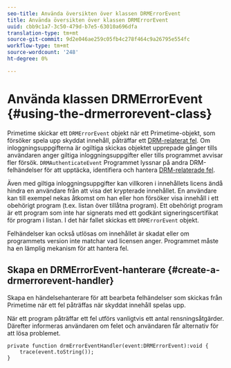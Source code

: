 ```yaml
---
seo-title: Använda översikten över klassen DRMErrorEvent
title: Använda översikten över klassen DRMErrorEvent
uuid: cbb9c1a7-3c50-479d-b7e5-63010a696dfa
translation-type: tm+mt
source-git-commit: 9d2e046ae259c05fb4c278f464c9a26795e554fc
workflow-type: tm+mt
source-wordcount: '248'
ht-degree: 0%

---
```



# Använda klassen DRMErrorEvent {#using-the-drmerrorevent-class}

Primetime skickar ett `DRMErrorEvent` objekt när ett Primetime-objekt, som försöker spela upp skyddat innehåll, påträffar ett [DRM-relaterat fel](https://help.adobe.com/en_US/primetime/drm/index.html#reference-DRM_Client_Error_Messages). Om inloggningsuppgifterna är ogiltiga skickas objektet upprepade gånger tills användaren anger giltiga inloggningsuppgifter eller tills programmet avvisar fler försök. `DRMAuthenticateEvent` Programmet lyssnar på andra DRM-felhändelser för att upptäcka, identifiera och hantera [DRM-relaterade fel](https://help.adobe.com/en_US/primetime/drm/index.html#reference-DRM_Client_Error_Messages).

Även med giltiga inloggningsuppgifter kan villkoren i innehållets licens ändå hindra en användare från att visa det krypterade innehållet. En användare kan till exempel nekas åtkomst om han eller hon försöker visa innehåll i ett obehörigt program (t.ex. listan över tillåtna program). Ett obehörigt program är ett program som inte har signerats med ett godkänt signeringscertifikat för program i listan. I det här fallet skickas ett `DRMErrorEvent` objekt.

Felhändelser kan också utlösas om innehållet är skadat eller om programmets version inte matchar vad licensen anger. Programmet måste ha en lämplig mekanism för att hantera fel.

## Skapa en DRMErrorEvent-hanterare {#create-a-drmerrorevent-handler}

Skapa en händelsehanterare för att bearbeta felhändelser som skickas från Primetime när ett fel påträffas när skyddat innehåll spelas upp.

När ett program påträffar ett fel utförs vanligtvis ett antal rensningsåtgärder. Därefter informeras användaren om felet och användaren får alternativ för att lösa problemet.

```
private function drmErrorEventHandler(event:DRMErrorEvent):void {  
    trace(event.toString());  
} 
```
